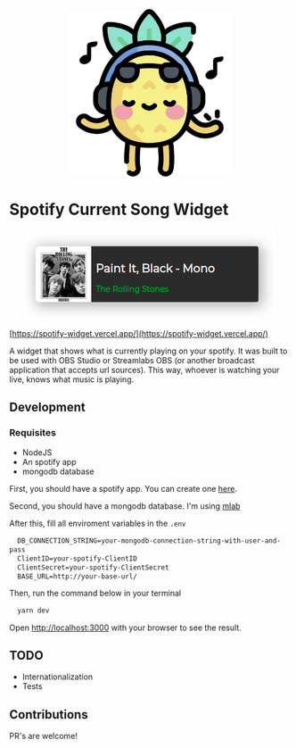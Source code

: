 <div style="width:300px;margin:0 auto;">
  <img src="./public/listen.svg" >
</div>

# Spotify Current Song Widget

<div style="text-align:center">
  <img src="./public/widget.png" >
</div>

[https://spotify-widget.vercel.app/](https://spotify-widget.vercel.app/)

A widget that shows what is currently playing on your spotify. It was built to be used with OBS Studio or Streamlabs OBS (or another broadcast application that accepts url sources). This way, whoever is watching your live, knows what music is playing.

## Development

### Requisites

- NodeJS
- An spotify app
- mongodb database

First, you should have a spotify app. You can create one [here](https://developer.spotify.com/dashboard/).

Second, you should have a mongodb database. I'm using [mlab](https://mlab.com)

After this, fill all enviroment variables in the `.env`

```
  DB_CONNECTION_STRING=your-mongodb-connection-string-with-user-and-pass
  ClientID=your-spotify-ClientID
  ClientSecret=your-spotify-ClientSecret
  BASE_URL=http://your-base-url/
```

Then, run the command below in your terminal

```bash
  yarn dev
```

Open [http://localhost:3000](http://localhost:3000) with your browser to see the result.

## TODO

- Internationalization
- Tests

## Contributions

PR's are welcome!
